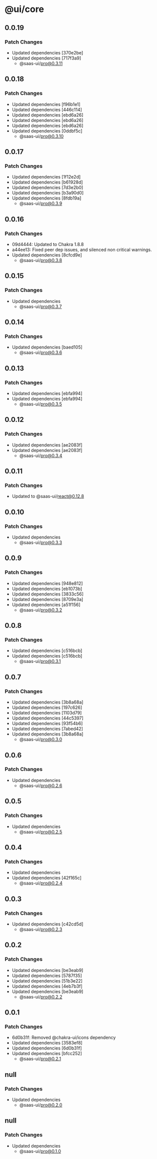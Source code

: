 # @ui/core

## 0.0.19

### Patch Changes

- Updated dependencies [370e2be]
- Updated dependencies [717f3a9]
  - @saas-ui/pro@0.3.11

## 0.0.18

### Patch Changes

- Updated dependencies [f96b1e1]
- Updated dependencies [446c114]
- Updated dependencies [ebd6a26]
- Updated dependencies [ebd6a26]
- Updated dependencies [ebd6a26]
- Updated dependencies [0ddbf5c]
  - @saas-ui/pro@0.3.10

## 0.0.17

### Patch Changes

- Updated dependencies [1f12e2d]
- Updated dependencies [b61928d]
- Updated dependencies [7d3e2b0]
- Updated dependencies [b3a90d0]
- Updated dependencies [8fdb19a]
  - @saas-ui/pro@0.3.9

## 0.0.16

### Patch Changes

- 09d4444: Updated to Chakra 1.8.8
- a44ee13: Fixed peer dep issues, and silenced non critical warnings.
- Updated dependencies [8cfcd9e]
  - @saas-ui/pro@0.3.8

## 0.0.15

### Patch Changes

- Updated dependencies
  - @saas-ui/pro@0.3.7

## 0.0.14

### Patch Changes

- Updated dependencies [baed105]
  - @saas-ui/pro@0.3.6

## 0.0.13

### Patch Changes

- Updated dependencies [ebfa994]
- Updated dependencies [ebfa994]
  - @saas-ui/pro@0.3.5

## 0.0.12

### Patch Changes

- Updated dependencies [ae2083f]
- Updated dependencies [ae2083f]
  - @saas-ui/pro@0.3.4

## 0.0.11

### Patch Changes

- Updated to @saas-ui/react@0.12.8

## 0.0.10

### Patch Changes

- Updated dependencies
  - @saas-ui/pro@0.3.3

## 0.0.9

### Patch Changes

- Updated dependencies [948e812]
- Updated dependencies [eb1073b]
- Updated dependencies [3833c56]
- Updated dependencies [8709e3a]
- Updated dependencies [a51f156]
  - @saas-ui/pro@0.3.2

## 0.0.8

### Patch Changes

- Updated dependencies [c516bcb]
- Updated dependencies [c516bcb]
  - @saas-ui/pro@0.3.1

## 0.0.7

### Patch Changes

- Updated dependencies [3b8a68a]
- Updated dependencies [197c626]
- Updated dependencies [1103d79]
- Updated dependencies [44c5397]
- Updated dependencies [93f54b6]
- Updated dependencies [7abed42]
- Updated dependencies [3b8a68a]
  - @saas-ui/pro@0.3.0

## 0.0.6

### Patch Changes

- Updated dependencies
  - @saas-ui/pro@0.2.6

## 0.0.5

### Patch Changes

- Updated dependencies
  - @saas-ui/pro@0.2.5

## 0.0.4

### Patch Changes

- Updated dependencies
- Updated dependencies [42f165c]
  - @saas-ui/pro@0.2.4

## 0.0.3

### Patch Changes

- Updated dependencies [c42cd5d]
  - @saas-ui/pro@0.2.3

## 0.0.2

### Patch Changes

- Updated dependencies [be3eab9]
- Updated dependencies [5787f35]
- Updated dependencies [51b3e22]
- Updated dependencies [4eb7b3f]
- Updated dependencies [be3eab9]
  - @saas-ui/pro@0.2.2

## 0.0.1

### Patch Changes

- 6d0b31f: Removed @chakra-ui/icons dependency
- Updated dependencies [3583ef8]
- Updated dependencies [6d0b31f]
- Updated dependencies [bfcc252]
  - @saas-ui/pro@0.2.1

## null

### Patch Changes

- Updated dependencies
  - @saas-ui/pro@0.2.0

## null

### Patch Changes

- Updated dependencies
  - @saas-ui/pro@0.1.0
